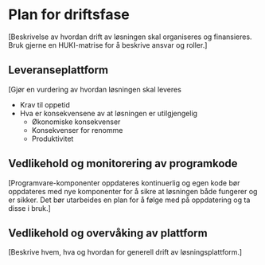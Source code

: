 # Plan for driftsfase 

[Beskrivelse av hvordan drift av løsningen skal organiseres og finansieres. Bruk gjerne en HUKI-matrise for å beskrive ansvar og roller.] 

## Leveranseplattform 

[Gjør en vurdering av hvordan løsningen skal leveres 

- Krav til oppetid 
- Hva er konsekvensene av at løsningen er utilgjengelig 
  - Økonomiske konsekvenser 
  - Konsekvenser for renomme  
  - Produktivitet 

## Vedlikehold og monitorering av programkode 

[Programvare-komponenter oppdateres kontinuerlig og egen kode bør oppdateres med nye komponenter for å sikre at løsningen både fungerer og er sikker. Det bør utarbeides en plan for å følge med på oppdatering og ta disse i bruk.] 

## Vedlikehold og overvåking av plattform 

[Beskrive hvem, hva og hvordan for generell drift av løsningsplattform.] 